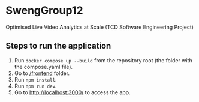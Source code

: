 # SwengGroup12
Optimised Live Video Analytics at Scale (TCD Software Engineering Project)

## Steps to run the application
1. Run `docker compose up --build` from the repository root (the folder with the compose.yaml file).
2. Go to [/frontend](/frontend) folder.
3. Run `npm install`.
4. Run `npm run dev`.
5. Go to <http://localhost:3000/> to access the app.